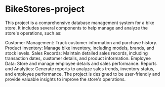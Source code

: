 # BikeStores-project
This project is a comprehensive database management system for a bike store. It includes several components to help manage and analyze the store's operations, such as:

Customer Management: Track customer information and purchase history.
Product Inventory: Manage bike inventory, including models, brands, and stock levels.
Sales Records: Maintain detailed sales records, including transaction dates, customer details, and product information.
Employee Data: Store and manage employee details and sales performance.
Reports and Analytics: Generate reports to analyze sales trends, inventory status, and employee performance.
The project is designed to be user-friendly and provide valuable insights to improve the store's operations.

